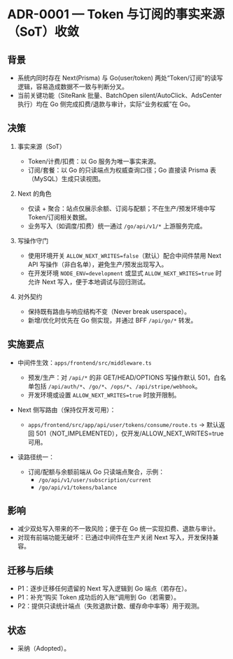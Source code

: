 # ADR-0001 — Token 与订阅的事实来源（SoT）收敛

## 背景
- 系统内同时存在 Next(Prisma) 与 Go(user/token) 两处“Token/订阅”的读写逻辑，容易造成数据不一致与判断分叉。
- 当前关键功能（SiteRank 批量、BatchOpen silent/AutoClick、AdsCenter 执行）均在 Go 侧完成扣费/退款与审计，实际“业务权威”在 Go。

## 决策
1) 事实来源（SoT）
   - Token/计费/扣费：以 Go 服务为唯一事实来源。
   - 订阅/套餐：以 Go 的只读端点为权威查询口径；Go 直接读 Prisma 表（MySQL）生成只读视图。

2) Next 的角色
   - 仅读 + 聚合：站点仅展示余额、订阅与配额；不在生产/预发环境中写 Token/订阅相关数据。
   - 业务写入（如调度/扣费）统一通过 `/go/api/v1/*` 上游服务完成。

3) 写操作守门
   - 使用环境开关 `ALLOW_NEXT_WRITES=false`（默认）配合中间件禁用 Next API 写操作（非白名单），避免生产/预发出现写入。
   - 在开发环境 `NODE_ENV=development` 或显式 `ALLOW_NEXT_WRITES=true` 时允许 Next 写入，便于本地调试与回归测试。

4) 对外契约
   - 保持既有路由与响应结构不变（Never break userspace）。
   - 新增/优化时优先在 Go 侧实现，并通过 BFF `/api/go/*` 转发。

## 实施要点
- 中间件生效：`apps/frontend/src/middleware.ts`
  - 预发/生产：对 `/api/*` 的非 GET/HEAD/OPTIONS 写操作默认 501，白名单包括 `/api/auth/*`、`/go/*`、`/ops/*`、`/api/stripe/webhook`。
  - 开发环境或设置 `ALLOW_NEXT_WRITES=true` 时放开限制。

- Next 侧写路由（保持仅开发可用）：
  - `apps/frontend/src/app/api/user/tokens/consume/route.ts` → 默认返回 501（NOT_IMPLEMENTED），仅开发/ALLOW_NEXT_WRITES=true 可用。

- 读路径统一：
  - 订阅/配额与余额前端从 Go 只读端点聚合，示例：
    - `/go/api/v1/user/subscription/current`
    - `/go/api/v1/tokens/balance`

## 影响
- 减少双处写入带来的不一致风险；便于在 Go 统一实现扣费、退款与审计。
- 对现有前端功能无破坏：已通过中间件在生产关闭 Next 写入，开发保持兼容。

## 迁移与后续
- P1：逐步迁移任何遗留的 Next 写入逻辑到 Go 端点（若存在）。
- P1：补充“购买 Token 成功后的入账”调用到 Go（若需要）。
- P2：提供只读统计端点（失败退款计数、缓存命中率等）用于观测。

## 状态
- 采纳（Adopted）。


